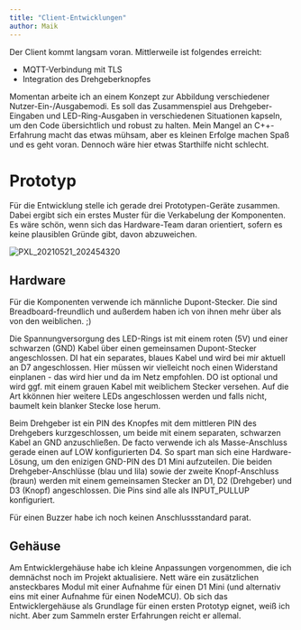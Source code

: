 ```yaml
---
title: "Client-Entwicklungen"
author: Maik
---
```


Der Client kommt langsam voran. Mittlerweile ist folgendes erreicht:

- MQTT-Verbindung mit TLS
- Integration des Drehgeberknopfes

Momentan arbeite ich an einem Konzept zur Abbildung verschiedener Nutzer-Ein-/Ausgabemodi. Es soll das Zusammenspiel aus Drehgeber-Eingaben und LED-Ring-Ausgaben in verschiedenen Situationen kapseln, um den Code übersichtlich und robust zu halten.
Mein Mangel an C++-Erfahrung macht das etwas mühsam, aber es kleinen Erfolge machen Spaß und es geht voran. Dennoch wäre hier etwas Starthilfe nicht schlecht.

# Prototyp

Für die Entwicklung stelle ich gerade drei Prototypen-Geräte zusammen. Dabei ergibt sich ein erstes Muster für die Verkabelung der Komponenten. Es wäre schön, wenn sich das Hardware-Team daran orientiert, sofern es keine plausiblen Gründe gibt, davon abzuweichen.

![PXL_20210521_202454320](https://user-images.githubusercontent.com/728958/119215653-40050700-bacf-11eb-91a5-69f745749a4a.jpg)

## Hardware

Für die Komponenten verwende ich männliche Dupont-Stecker. Die sind Breadboard-freundlich und außerdem haben ich von ihnen mehr über als von den weiblichen. ;)

Die Spannungversorgung des LED-Rings ist mit einem roten (5V) und einer schwarzen (GND) Kabel über einen gemeinsamen Dupont-Stecker angeschlossen. DI hat ein separates, blaues Kabel und wird bei mir aktuell an D7 angeschlossen. Hier müssen wir vielleicht noch einen Widerstand einplanen - das wird hier und da im Netz empfohlen.
DO ist optional und wird ggf. mit einem grauen Kabel mit weiblichem Stecker versehen. Auf die Art kkönnen hier weitere LEDs angeschlossen werden und falls nicht, baumelt kein blanker Stecke lose herum.

Beim Drehgeber ist ein PIN des Knopfes mit dem mittleren PIN des Drehgebers kurzgeschlossen, um beide mit einem separaten, schwarzen Kabel an GND anzuschließen. De facto verwende ich als Masse-Anschluss gerade einen auf LOW konfigurierten D4. So spart man sich eine Hardware-Lösung, um den enizigen GND-PIN des D1 Mini aufzuteilen.
Die beiden Drehgeber-Anschlüsse (blau und lila) sowie der zweite Knopf-Anschluss (braun) werden mit einem gemeinsamen Stecker an D1, D2 (Drehgeber) und D3 (Knopf) angeschlossen. Die Pins sind alle als INPUT_PULLUP konfiguriert.

Für einen Buzzer habe ich noch keinen Anschlussstandard parat.

## Gehäuse

Am Entwicklergehäuse habe ich kleine Anpassungen vorgenommen, die ich demnächst noch im Projekt aktualisiere. Nett wäre ein zusätzlichen ansteckbares Modul mit einer Aufnahme für einen D1 Mini (und alternativ eins mit einer Aufnahme für einen NodeMCU). Ob sich das Entwicklergehäuse als Grundlage für einen ersten Prototyp eignet, weiß ich nicht. Aber zum Sammeln erster Erfahrungen reicht er allemal.
